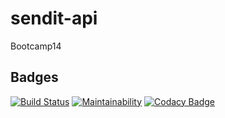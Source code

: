 # sendit-api
Bootcamp14

## Badges

[![Build Status](https://travis-ci.org/masete/sendit-api.svg?branch=develop)](https://travis-ci.org/masete/sendit-api) [![Maintainability](https://api.codeclimate.com/v1/badges/4ea459fea6b2ed0cdc66/maintainability)](https://codeclimate.com/github/masete/sendit-api/maintainability) [![Codacy Badge](https://api.codacy.com/project/badge/Grade/1538b505df424229a981d58bc5896469)](https://www.codacy.com/app/masete/sendit-api?utm_source=github.com&amp;utm_medium=referral&amp;utm_content=masete/sendit-api&amp;utm_campaign=Badge_Grade) 